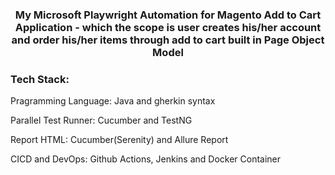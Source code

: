 <h3 align="center">My Microsoft Playwright Automation for Magento Add to Cart Application - which the scope is user creates his/her account and order his/her items through add to cart built in Page Object Model</h3>


<h3 align="left">Tech Stack:</h3>

Pragramming Language: Java and gherkin syntax

Parallel Test Runner: Cucumber and TestNG

Report HTML: Cucumber(Serenity) and Allure Report

CICD and DevOps: Github Actions, Jenkins and Docker Container

